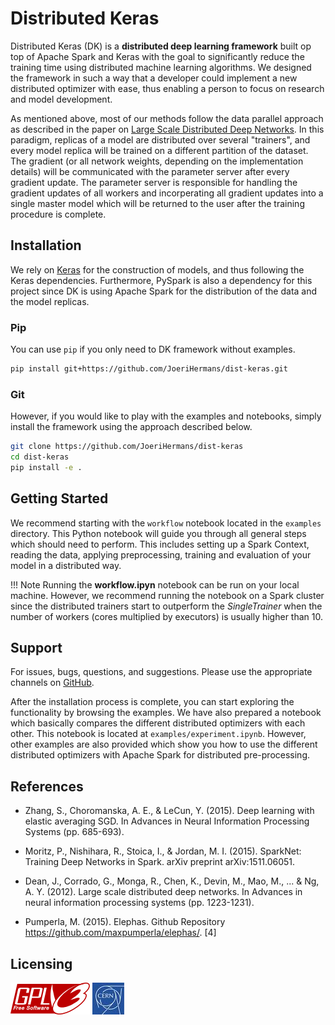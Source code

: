 # Distributed Keras

Distributed Keras (DK) is a **distributed deep learning framework** built op top of Apache Spark and Keras with the goal to significantly reduce the training time using distributed machine learning algorithms. We designed the framework in such a way that a developer could implement a new distributed optimizer with ease, thus enabling a person to focus on research and model development.

As mentioned above, most of our methods follow the data parallel approach as described in the paper on [Large Scale Distributed Deep Networks](http://papers.nips.cc/paper/4687-large-scale-distributed-deep-networks.pdf). In this paradigm, replicas of a model are distributed over several "trainers", and every model replica will be trained on a different partition of the dataset. The gradient (or all network weights, depending on the implementation details) will be communicated with the parameter server after every gradient update. The parameter server is responsible for handling the gradient updates of all workers and incorperating all gradient updates into a single master model which will be returned to the user after the training procedure is complete.

## Installation

We rely on [Keras](https://keras.io) for the construction of models, and thus following the Keras dependencies. Furthermore, PySpark is also a dependency for this project since DK is using Apache Spark for the distribution of the data and the model replicas.

### Pip

You can use `pip` if you only need to DK framework without examples.

```bash
pip install git+https://github.com/JoeriHermans/dist-keras.git
```

### Git

However, if you would like to play with the examples and notebooks, simply install the framework using the approach described below.

```bash
git clone https://github.com/JoeriHermans/dist-keras
cd dist-keras
pip install -e .
```

## Getting Started

We recommend starting with the `workflow` notebook located in the `examples` directory. This Python notebook will guide you through all general steps which should need to perform. This includes setting up a Spark Context, reading the data, applying preprocessing, training and evaluation of your model in a distributed way.

!!! Note
    Running the **workflow.ipyn** notebook can be run on your local machine. However, we recommend running the notebook on a Spark cluster since the distributed trainers start to outperform the *SingleTrainer* when the number of workers (cores multiplied by executors) is usually higher than 10.

## Support

For issues, bugs, questions, and suggestions. Please use the appropriate channels on [GitHub](https://github.com/JoeriHermans/dist-keras/).

After the installation process is complete, you can start exploring the functionality by browsing the examples. We have also prepared a notebook which basically compares the different distributed optimizers with each other. This notebook is located at `examples/experiment.ipynb`. However, other examples are also provided which show you how to use the different distributed optimizers with Apache Spark for distributed pre-processing.

## References

* Zhang, S., Choromanska, A. E., & LeCun, Y. (2015). Deep learning with elastic averaging SGD. In Advances in Neural Information Processing Systems (pp. 685-693).

* Moritz, P., Nishihara, R., Stoica, I., & Jordan, M. I. (2015). SparkNet: Training Deep Networks in Spark. arXiv preprint arXiv:1511.06051.

* Dean, J., Corrado, G., Monga, R., Chen, K., Devin, M., Mao, M., ... & Ng, A. Y. (2012). Large scale distributed deep networks. In Advances in neural information processing systems (pp. 1223-1231).

* Pumperla, M. (2015). Elephas. Github Repository https://github.com/maxpumperla/elephas/. [4]

## Licensing

![GPLv3](images/gpl_v3.png) ![CERN](images/cern_logo.jpg)
